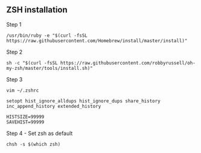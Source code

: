 ZSH installation
---

Step 1
```
/usr/bin/ruby -e "$(curl -fsSL https://raw.githubusercontent.com/Homebrew/install/master/install)"
```

Step 2
```
sh -c "$(curl -fsSL https://raw.githubusercontent.com/robbyrussell/oh-my-zsh/master/tools/install.sh)"
```

Step 3
```
vim ~/.zshrc

setopt hist_ignore_alldups hist_ignore_dups share_history inc_append_history extended_history

HISTSIZE=99999
SAVEHIST=99999
```

Step 4 - Set zsh as default
```
chsh -s $(which zsh)
```